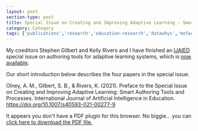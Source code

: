 ```yaml
---
layout: post
section-type: post
title: Special Issue on Creating and Improving Adaptive Learning - Smart Authoring Tools and Processes (IJAIED)
category: Category
tags: ['publications','research','education-research','datawhys','mofacts','ldi','its','braintrust','editor']
---
```

My coeditors Stephen Gilbert and Kelly Rivers and I have finished an [IJAIED](https://link.springer.com/journal/40593) special issue on authoring tools for adaptive learning systems, which is [now available](https://link.springer.com/journal/40593/topicalCollection/AC_d47d1642e3402a9a8134c35afb7851c8).

Our short introduction below describes the four papers in the special issue.

Olney, A. M., Gilbert, S. B., & Rivers, K. (2021). Preface to the Special Issue on Creating and Improving Adaptive Learning: Smart Authoring Tools and Processes. International Journal of Artificial Intelligence in Education. https://doi.org/10.1007/s40593-021-00277-9

<object data="https://blogs.memphis.edu/aolney/files/2021/08/2021-08-09-authoring-tools-special-issue-intro.pdf" type="application/pdf" width="100%" height="600px">
 
  <p>It appears you don't have a PDF plugin for this browser.
  No biggie... you can <a href="https://blogs.memphis.edu/aolney/files/2021/08/2021-08-09-authoring-tools-special-issue-intro.pdf">click here to
  download the PDF file.</a></p>
  
</object>
